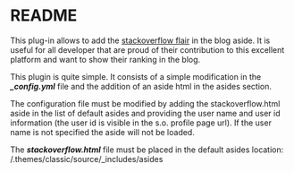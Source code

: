 # README

This plug-in allows to add the [stackoverflow flair](http://stackoverflow.com/users/flair)  in the blog aside. 
It is useful for all developer that are proud of their contribution to this excellent platform and want to show
their ranking in the blog.

This plugin is quite simple. It consists of a simple modification in the  ___\_config.yml___ file and the addition of an aside html in the
asides section.

The configuration file must be modified by adding the stackoverflow.html aside in the list of default asides and providing the user name
and user id information (the user id is visible in the s.o. profile page url). If the user name is not specified the aside will not be
loaded.

The ___stackoverflow.html___ file must be placed in the default asides location:
/.themes/classic/source/\_includes/asides


